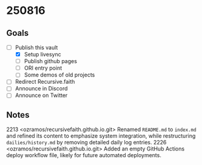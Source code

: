 # 250816
## Goals
- [ ] Publish this vault
	- [x] Setup livesync
	- [ ] Publish github pages
	- [ ] ORI entry point
	- [ ] Some demos of old projects
- [ ] Redirect Recursive.faith
- [ ] Announce in Discord
- [ ] Announce on Twitter 

## Notes
2213 <ozramos/recursivefaith.github.io.git> Renamed `README.md` to `index.md` and refined its content to emphasize system integration, while restructuring `dailies/history.md` by removing detailed daily log entries. 
2226 <ozramos/recursivefaith.github.io.git> Added an empty GitHub Actions deploy workflow file, likely for future automated deployments. 
